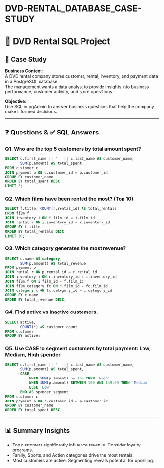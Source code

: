 # DVD-RENTAL_DATABASE_CASE-STUDY

# 📘 DVD Rental SQL Project

## 📖 Case Study

**Business Context:**  
A DVD rental company stores customer, rental, inventory, and payment data in a PostgreSQL database.  
The management wants a data analyst to provide insights into business performance, customer activity, and store operations.

**Objective:**  
Use SQL in pgAdmin to answer business questions that help the company make informed decisions.

---

## ❓ Questions & ✅ SQL Answers

### Q1. Who are the top 5 customers by total amount spent?
```sql
SELECT c.first_name || ' ' || c.last_name AS customer_name,
       SUM(p.amount) AS total_spent
FROM customer c
JOIN payment p ON c.customer_id = p.customer_id
GROUP BY customer_name
ORDER BY total_spent DESC
LIMIT 5;
```

### Q2. Which films have been rented the most? (Top 10)
```sql
SELECT f.title, COUNT(r.rental_id) AS total_rentals
FROM film f
JOIN inventory i ON f.film_id = i.film_id
JOIN rental r ON i.inventory_id = r.inventory_id
GROUP BY f.title
ORDER BY total_rentals DESC
LIMIT 10;
```

### Q3. Which category generates the most revenue?
```sql
SELECT c.name AS category,
       SUM(p.amount) AS total_revenue
FROM payment p
JOIN rental r ON p.rental_id = r.rental_id
JOIN inventory i ON r.inventory_id = i.inventory_id
JOIN film f ON i.film_id = f.film_id
JOIN film_category fc ON f.film_id = fc.film_id
JOIN category c ON fc.category_id = c.category_id
GROUP BY c.name
ORDER BY total_revenue DESC;
```

### Q4. Find active vs inactive customers.
```sql
SELECT active,
       COUNT(*) AS customer_count
FROM customer
GROUP BY active;
```

### Q5. Use CASE to segment customers by total payment: Low, Medium, High spender
```sql
SELECT c.first_name || ' ' || c.last_name AS customer_name,
       SUM(p.amount) AS total_spent,
       CASE 
           WHEN SUM(p.amount) >= 150 THEN 'High'
           WHEN SUM(p.amount) BETWEEN 100 AND 149.99 THEN 'Medium'
           ELSE 'Low'
       END AS spender_segment
FROM customer c
JOIN payment p ON c.customer_id = p.customer_id
GROUP BY customer_name
ORDER BY total_spent DESC;
```

---

## 📊 Summary Insights

- Top customers significantly influence revenue. Consider loyalty programs.
- Family, Sports, and Action categories drive the most rentals.
- Most customers are active. Segmenting reveals potential for upselling.
